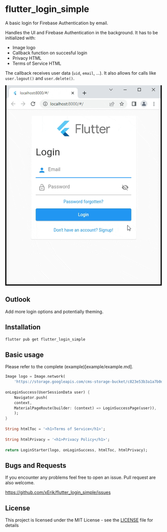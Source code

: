 # flutter_login_simple

A basic login for Firebase Authentication by email.

Handles the UI and Firebase Authentication in the background. It has to be initialized with:

- Image logo
- Callback function on succesful login
- Privacy HTML
- Terms of Service HTML

The callback receives user data (`uid`, `email`, ...). It also allows for calls like `user.logout()` and `user.delete()`.

![Demo](assets/demo.gif "Demo")

## Outlook

Add more login options and potentially theming.

## Installation

`flutter pub get flutter_login_simple`

## Basic usage

Please refer to the complete (example)[example/example.md].

```dart
Image logo = Image.network(
    'https://storage.googleapis.com/cms-storage-bucket/c823e53b3a1a7b0d36a9.png');

onLoginSuccess(UserSessionData user) {
    Navigator.push(
    context,
    MaterialPageRoute(builder: (context) => LoginSuccessPage(user)),
    );
}

String htmlToc = '<h1>Terms of Service</h1>';

String htmlPrivacy = '<h1>Privacy Policy</h1>';

return LoginStarter(logo, onLoginSuccess, htmlToc, htmlPrivacy);
```

## Bugs and Requests

If you encounter any problems feel free to open an issue. Pull request are also welcome.

https://github.com/xErik/flutter_login_simple/issues

## License

This project is licensed under the MIT License - see the [LICENSE](LICENSE) file for details